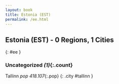 ```yaml
---
layout: book
title: Estonia (EST)
permalink: /ee.html
---
```


## Estonia (EST) - 0 Regions, 1 Cities
{: #ee }





### Uncategorized _(1)_{:.count}


Tallinn  _pop 418.107_{:.pop} {: .city #tallinn } <br>


 
